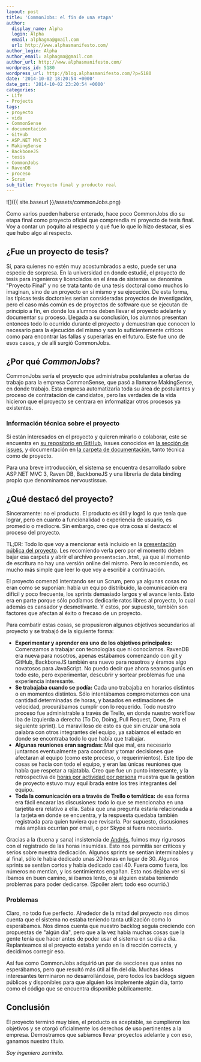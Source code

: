 ```yaml
---
layout: post
title: 'CommonJobs: el fin de una etapa'
author:
  display_name: Alpha
  login: Alpha
  email: alphagma@gmail.com
  url: http://www.alphasmanifesto.com/
author_login: Alpha
author_email: alphagma@gmail.com
author_url: http://www.alphasmanifesto.com/
wordpress_id: 5180
wordpress_url: http://blog.alphasmanifesto.com/?p=5180
date: '2014-10-02 18:20:54 +0000'
date_gmt: '2014-10-02 23:20:54 +0000'
categories:
- Life
- Projects
tags:
- proyecto
- vida
- CommonSense
- documentación
- GitHub
- ASP.NET MVC 3
- MakingSense
- BackboneJS
- tesis
- CommonJobs
- RavenDB
- proceso
- Scrum
sub_title: Proyecto final y producto real
---
```


![]({{ site.baseurl }}/assets/commonJobs.png)

Como varios pueden haberse enterado, hace poco CommonJobs dio su etapa final como proyecto oficial que comprendía mi proyecto de tesis final. Voy a contar un poquito al respecto y qué fue lo que lo hizo destacar, si es que hubo algo al respecto.

<!--more-->

##  ¿Fue un proyecto de tesis?

Sí, para quienes no estén muy acostumbrados a esto, puede ser una especie de sorpresa. En la universidad en donde estudié, el proyecto de tesis para ingenieros y licenciados en el área de sistemas se denomina "Proyecto Final" y no se trata tanto de una tesis doctoral como muchos lo imaginan, sino de un proyecto en sí mismo y su ejecución. De esta forma, las típicas tesis doctorales serían consideradas proyectos de investigación, pero el caso más común es de proyectos de software que se ejecutan de principio a fin, en donde los alumnos deben llevar el proyecto adelante y documentar su proceso. Llegada a su conclusión, los alumnos presentan entonces todo lo ocurrido durante el proyecto y demuestran que conocen lo necesario para la ejecución del mismo y son lo suficientemente críticos como para encontrar las fallas y superarlas en el futuro. Este fue uno de esos casos, y de allí surgió CommonJobs.

##  ¿Por qué _CommonJobs_?

CommonJobs sería el proyecto que administraba postulantes a ofertas de trabajo para la empresa CommonSense, que pasó a llamarse MakingSense, en donde trabajo. Esta empresa automatizaría toda su área de postulantes y proceso de contratación de candidatos, pero las verdades de la vida hicieron que el proyecto se centrara en informatizar otros procesos ya existentes.

### Información técnica sobre el proyecto

Si están interesados en el proyecto y quieren mirarlo o colaborar, este se encuentra en [su repositorio en GitHub](https://github.com/CommonJobs/CommonJobs), issues conocidos en [la sección de issues](https://github.com/CommonJobs/CommonJobs/issues), y documentación en [la carpeta de documentación](https://github.com/CommonJobs/CommonJobs/tree/master/entregables/site/Docs), tanto técnica como de proyecto.

Para una breve introducción, el sistema se encuentra desarrollado sobre ASP.NET MVC 3, Raven DB, BackboneJS y una librería de data binding propio que denominamos nervoustissue.

##  ¿Qué destacó del proyecto?

Sinceramente: no el producto. El producto es útil y logró lo que tenía que lograr, pero en cuanto a funcionalidad o experiencia de usuario, es promedio o mediocre. Sin embargo, creo que otra cosa sí destacó: el proceso del proyecto.

TL;DR: Todo lo que voy a mencionar está incluido en la [presentación pública del proyecto](https://github.com/CommonJobs/CommonJobs/tree/master/entregables/site/Docs/Proyecto/Presentacion%20Publica). Les recomiendo verla pero por el momento deben bajar esa carpeta y abrir el archivo `presentacion.html`, ya que al momento de escritura no hay una versión online del mismo. Pero lo recomiendo, es mucho más simple que leer lo que voy a escribir a continuación.

El proyecto comenzó intentando ser un Scrum, pero ya algunas cosas no eran como se suponían: había un equipo distribuido, la comunicación era difícil y poco frecuente, los sprints demasiado largos y el avance lento. Esto era en parte porque sólo podíamos dedicarle ratos libres al proyecto, lo cual además es cansador y desmotivante. Y estos, por supuesto, también son factores que afectan al éxito o frecaso de un proyecto.

Para combatir estas cosas, se propusieron algunos objetivos secundarios al proyecto y se trabajó de la siguiente forma:

- **Experimentar y aprender era uno de los objetivos principales:** Comenzamos a trabajar con tecnologías que ni conocíamos. RavenDB era nueva para nosotros, apenas estábamos comenzando con git y GitHub, BackboneJS también era nuevo para nosotros y éramos algo novatosos para JavaScript. No puedo decir que ahora seamos gurús en todo esto, pero experimentar, descubrir y sortear problemas fue una experiencia interesante.
- **Se trabajaba cuando se podía:** Cada uno trabajaba en horarios distintos o en momentos distintos. Sólo intentábamos comprometernos con una cantidad determinadas de horas, y basados en estimaciones de velocidad, procurábamos cumplir con lo requerido. Todo nuestro proceso fue administrable a través de Trello, en donde nuestro workflow iba de izquierda a derecha (To Do, Doing, Pull Request, Done, Para el siguiente sprint). Lo maravilloso de esto es que sin cruzar una sola palabra con otros integrantes del equipo, ya sabíamos el estado en donde se encontraba todo lo que había que trabajar.
- **Algunas reuniones eran sagradas:** Mal que mal, era necesario juntarnos eventualmente para coordinar y tomar decisiones que afectaran al equipo (como este proceso, o requerimientos). Este tipo de cosas se hacía con todo el equipo, y eran las únicas reuniones que había que respetar a rajatabla. Creo que fue un punto interesante, y la retrospectiva de [horas por actividad por persona](https://raw.githubusercontent.com/CommonJobs/CommonJobs/master/entregables/site/Docs/Proyecto/Retrospectiva/Images/Horas-por-persona-por-actividad.png) muestra que la gestión de proyecto estuvo muy equilibrada entre los tres integrantes del equipo.
- **Toda la comunicación era a través de Trello o temática:** de esa forma era fácil encarar las discusiones: todo lo que se mencionaba en una tarjetita era relativo a ella. Sabía que una pregunta estaría relacionada a la tarjeta en donde se encuentra, y la respuesta quedaba también registrada para quien tuviera que revisarla. Por supuesto, discusiones más amplias ocurrían por email, o por Skype si fuera necesario.

Gracias a la (buena y sana) insistencia de [Andrés](https://github.com/andresmoschini), fuimos muy rigurosos con el registrado de las horas insumidas. Esto nos permitía ser críticos y serios sobre nuestra dedicación. Algunos sprints se sentían interminables y al final, sólo le había dedicado unas 20 horas en lugar de 30. Algunos sprints se sentían cortos y había dedicado casi 40. Fuera como fuera, los números no mentían, y los sentimientos engañan. Esto nos dejaba ver si íbamos en buen camino, si íbamos lento, o si alguien estaba teniendo problemas para poder dedicarse. (Spoiler alert: todo eso ocurrió.)

### Problemas

Claro, no todo fue perfecto. Alrededor de la mitad del proyecto nos dimos cuenta que el sistema no estaba teniendo tanta utilización como lo esperábamos. Nos dimos cuenta que nuestro backlog seguía creciendo con propuestas de "algún día", pero que a la vez había muchas cosas que la gente tenía que hacer antes de poder usar el sistema en su día a día. Replanteamos si el proyecto estaba yendo en la dirección correcta, y decidimos corregir eso.

Así fue como CommonJobs adquirió un par de secciones que antes no esperábamos, pero que resultó más útil al fin del día. Muchas ideas interesantes terminaron no desarrollándose, pero todos los backlogs siguen públicos y disponibles para que alguien los implemente algún día, tanto como el código que se encuentra disponible públicamente.

## Conclusión

El proyecto terminó muy bien, el producto es aceptable, se cumplieron los objetivos y se otorgó oficialmente los derechos de uso pertinentes a la empresa. Demostramos que sabíamos llevar proyectos adelante y con eso, ganamos nuestro título.

_Soy ingeniero zorrinito._
